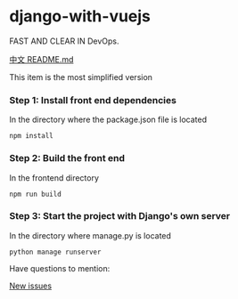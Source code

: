 # django-with-vuejs
FAST AND CLEAR IN DevOps.

[中文 README.md](/README-zh.md)

This item is the most simplified version

### Step 1: Install front end dependencies

In the directory where the package.json file is located
```
npm install
```

### Step 2: Build the front end

In the frontend directory
```
npm run build
```

### Step 3: Start the project with Django's own server

In the directory where manage.py is located
```
python manage runserver
```

Have questions to mention:

[New issues](https://github.com/tmpbook/django-with-vuejs/issues/new)
